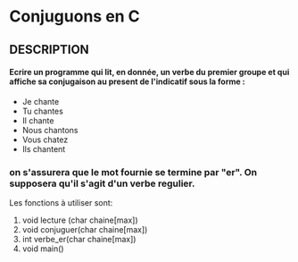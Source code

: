 # Conjuguons en C
## DESCRIPTION
#### Ecrire un programme qui lit, en donnée, un verbe du premier groupe et qui affiche sa conjugaison au present de l'indicatif sous la forme :
- Je chante
- Tu chantes
- Il chante
- Nous chantons
- Vous chatez
- Ils chantent
###   on s'assurera que le mot fournie se termine par "er". On supposera qu'il s'agit d'un verbe regulier.
Les fonctions à utiliser sont:
1.  void lecture (char chaine[max])
2.  void conjuguer(char chaine[max])
3.  int verbe_er(char chaine[max])
4.  void main()

